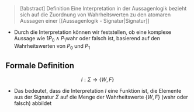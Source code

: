 > [!abstract] Definition
> Eine Interpretation in der Aussagenlogik bezieht sich auf die Zuordnung von Wahrheitswerten zu den atomaren Aussagen einer [[Aussagenlogik - Signatur|Signatur]] 

- Durch die Interpretation können wir feststellen, ob eine komplexe Aussage wie $1P_0 \land P_1$​ wahr oder falsch ist, basierend auf den Wahrheitswerten von $P_0$ und $P_{1}$
## Formale Definition
$$I:\Sigma\rightarrow \{W,F\}$$
- Das bedeutet, dass die Interpretation $I$ eine Funktion ist, die Elemente aus der Signatur $\Sigma$ auf die Menge der Wahrheitswerte $\{W, F\}$ (wahr oder falsch) abbildet